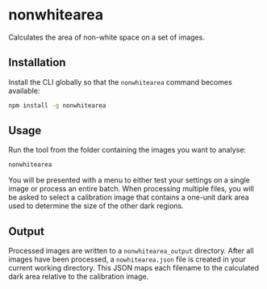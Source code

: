 # nonwhitearea
Calculates the area of non-white space on a set of images.

## Installation

Install the CLI globally so that the `nonwhitearea` command becomes available:

```bash
npm install -g nonwhitearea
```

## Usage

Run the tool from the folder containing the images you want to analyse:

```bash
nonwhitearea
```

You will be presented with a menu to either test your settings on a single
image or process an entire batch. When processing multiple files, you will be
asked to select a calibration image that contains a one-unit dark area used to
determine the size of the other dark regions.

## Output

Processed images are written to a `nonwhitearea_output` directory. After all
images have been processed, a `nowhitearea.json` file is created in your
current working directory. This JSON maps each filename to the calculated dark
area relative to the calibration image.
